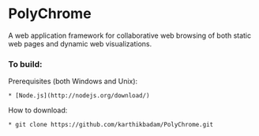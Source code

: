 PolyChrome
=====

A web application framework for collaborative web browsing of both static web pages and dynamic web visualizations.

### To build:

Prerequisites (both Windows and Unix):

    * [Node.js](http://nodejs.org/download/)
    
   
How to download:

    * git clone https://github.com/karthikbadam/PolyChrome.git

  
